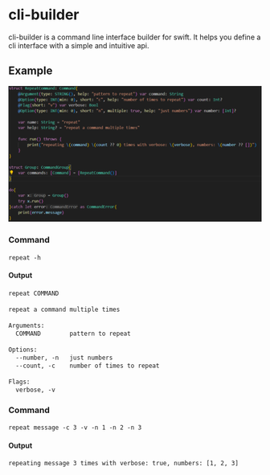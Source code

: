 # cli-builder

cli-builder is a command line interface builder for swift. It helps you define a cli interface with a simple and intuitive api.

## Example

![img](screenshots/cli.png)

### Command
```
repeat -h
```
#### Output
```
repeat COMMAND

repeat a command multiple times

Arguments:
  COMMAND        pattern to repeat

Options:
  --number, -n   just numbers
  --count, -c    number of times to repeat

Flags:
  verbose, -v
```

### Command
```
repeat message -c 3 -v -n 1 -n 2 -n 3
```
#### Output
```
repeating message 3 times with verbose: true, numbers: [1, 2, 3]
```